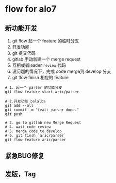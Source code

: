 # flow for alo7

## 新功能开发
1. git flow 起一个 feature 的临时分支
2. 开发功能
3. git 提交代码
4. gitlab 手动新建一个 merge request
5. 互相或者leader `review` 代码
6. 没问题的情况下，完成 code merge到 develop 分支
7. git flow finish 相应的 feature

```shell
# 1. 起一个 parser 的功能分支
git flow feature start aric/parser

# 2.开发功能 balalba
git add --all
git commit -m "feat: parser done."
git push

# 3. go to gitlab new Merge Request
# 4. wait code review
# 5. merge code to develop
# 6. git finsh `aric/parser`
git flow feature aric/parser
```

## 紧急BUG修复

## 发版，Tag
